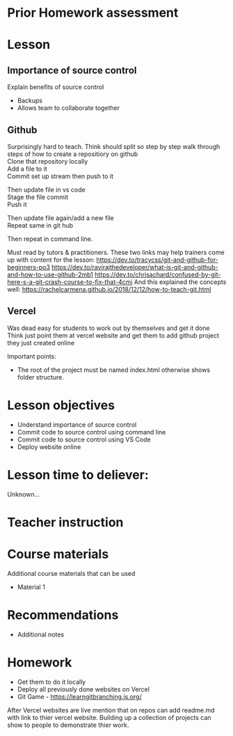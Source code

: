 # Prior Homework assessment

# Lesson
## Importance of source control
Explain benefits of source control
- Backups
- Allows team to collaborate together


## Github
Surprisingly hard to teach.
Think should split so step by step walk through steps of how to create a repositiory on github  
Clone that repository locally  
Add a file to it  
Commit set up stream then push to it  

Then update file in vs code  
Stage the file commit  
Push it

Then update file again/add a new file  
Repeat same in git hub  

Then repeat in command line.

Must read by tutors & practitioners. These two links may help trainers come up with content for the lesson:
https://dev.to/tracycss/git-and-github-for-beginners-po3
https://dev.to/ravirajthedeveloper/what-is-git-and-github-and-how-to-use-github-2mb1
https://dev.to/chrisachard/confused-by-git-here-s-a-git-crash-course-to-fix-that-4cmi
And this explained the concepts well: https://rachelcarmena.github.io/2018/12/12/how-to-teach-git.html

## Vercel
Was dead easy for students to work out by themselves and get it done  
Think just point them at vercel website and get them to add github project they just created online

Important points:
- The root of the project must be named index.html otherwise shows folder structure.

# Lesson objectives
- Understand importance of source control
- Commit code to source control using command line
- Commit code to source control using VS Code
- Deploy website online


# Lesson time to deliever:
Unknown...

# Teacher instruction 


# Course materials
Additional course materials that can be used
- Material 1


# Recommendations
- Additional notes


# Homework
- Get them to do it locally
- Deploy all previously done websites on Vercel
- Git Game - https://learngitbranching.js.org/

After Vercel websites are live mention that on repos can add readme.md with link to thier vercel website. Building up a collection of projects can show to people to demonstrate thier work.


